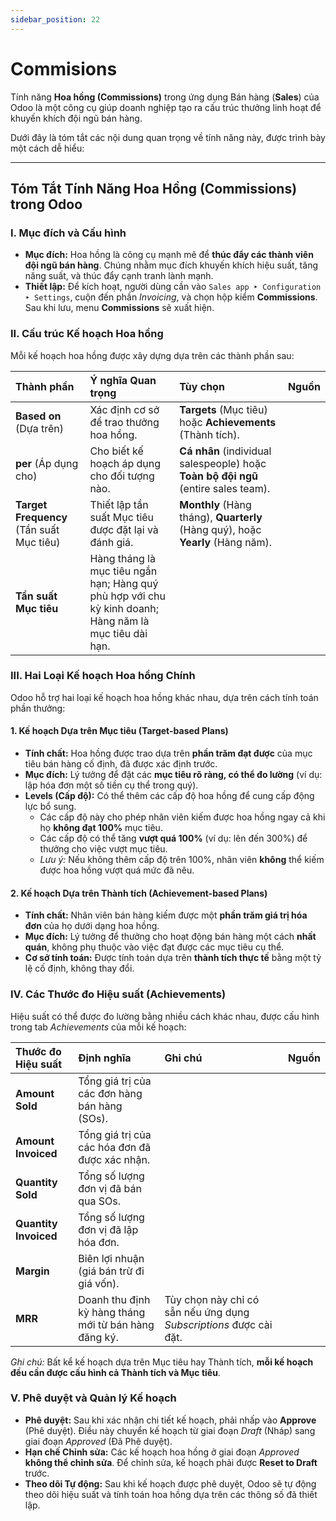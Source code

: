 ```yaml
---
sidebar_position: 22
---
```


# Commisions

Tính năng **Hoa hồng (Commissions)** trong ứng dụng Bán hàng (**Sales**) của Odoo là một công cụ giúp doanh nghiệp tạo ra cấu trúc thưởng linh hoạt để khuyến khích đội ngũ bán hàng.

Dưới đây là tóm tắt các nội dung quan trọng về tính năng này, được trình bày một cách dễ hiểu:

---

## Tóm Tắt Tính Năng Hoa Hồng (Commissions) trong Odoo

### I. Mục đích và Cấu hình

- **Mục đích:** Hoa hồng là công cụ mạnh mẽ để **thúc đẩy các thành viên đội ngũ bán hàng**. Chúng nhằm mục đích khuyến khích hiệu suất, tăng năng suất, và thúc đẩy cạnh tranh lành mạnh.
- **Thiết lập:** Để kích hoạt, người dùng cần vào `Sales app ‣ Configuration ‣ Settings`, cuộn đến phần _Invoicing_, và chọn hộp kiểm **Commissions**. Sau khi lưu, menu **Commissions** sẽ xuất hiện.

### II. Cấu trúc Kế hoạch Hoa hồng

Mỗi kế hoạch hoa hồng được xây dựng dựa trên các thành phần sau:

| Thành phần                               | Ý nghĩa Quan trọng                                                                                     | Tùy chọn                                                                           | Nguồn |
| :--------------------------------------- | :----------------------------------------------------------------------------------------------------- | :--------------------------------------------------------------------------------- | :---- |
| **Based on** (Dựa trên)                  | Xác định cơ sở để trao thưởng hoa hồng.                                                                | **Targets** (Mục tiêu) hoặc **Achievements** (Thành tích).                         |       |
| **per** (Áp dụng cho)                    | Cho biết kế hoạch áp dụng cho đối tượng nào.                                                           | **Cá nhân** (individual salespeople) hoặc **Toàn bộ đội ngũ** (entire sales team). |       |
| **Target Frequency** (Tần suất Mục tiêu) | Thiết lập tần suất Mục tiêu được đặt lại và đánh giá.                                                  | **Monthly** (Hàng tháng), **Quarterly** (Hàng quý), hoặc **Yearly** (Hàng năm).    |       |
| **Tần suất Mục tiêu**                    | Hàng tháng là mục tiêu ngắn hạn; Hàng quý phù hợp với chu kỳ kinh doanh; Hàng năm là mục tiêu dài hạn. |                                                                                    |       |

### III. Hai Loại Kế hoạch Hoa hồng Chính

Odoo hỗ trợ hai loại kế hoạch hoa hồng khác nhau, dựa trên cách tính toán phần thưởng:

#### 1. Kế hoạch Dựa trên Mục tiêu (Target-based Plans)

- **Tính chất:** Hoa hồng được trao dựa trên **phần trăm đạt được** của mục tiêu bán hàng cố định, đã được xác định trước.
- **Mục đích:** Lý tưởng để đặt các **mục tiêu rõ ràng, có thể đo lường** (ví dụ: lập hóa đơn một số tiền cụ thể trong quý).
- **Levels (Cấp độ):** Có thể thêm các cấp độ hoa hồng để cung cấp động lực bổ sung.
  - Các cấp độ này cho phép nhân viên kiếm được hoa hồng ngay cả khi họ **không đạt 100%** mục tiêu.
  - Các cấp độ có thể tăng **vượt quá 100%** (ví dụ: lên đến 300%) để thưởng cho việc vượt mục tiêu.
  - _Lưu ý:_ Nếu không thêm cấp độ trên 100%, nhân viên **không** thể kiếm được hoa hồng vượt quá mức đã nêu.

#### 2. Kế hoạch Dựa trên Thành tích (Achievement-based Plans)

- **Tính chất:** Nhân viên bán hàng kiếm được một **phần trăm giá trị hóa đơn** của họ dưới dạng hoa hồng.
- **Mục đích:** Lý tưởng để thưởng cho hoạt động bán hàng một cách **nhất quán**, không phụ thuộc vào việc đạt được các mục tiêu cụ thể.
- **Cơ sở tính toán:** Được tính toán dựa trên **thành tích thực tế** bằng một tỷ lệ cố định, không thay đổi.

### IV. Các Thước đo Hiệu suất (Achievements)

Hiệu suất có thể được đo lường bằng nhiều cách khác nhau, được cấu hình trong tab _Achievements_ của mỗi kế hoạch:

| Thước đo Hiệu suất    | Định nghĩa                                            | Ghi chú                                                            | Nguồn |
| :-------------------- | :---------------------------------------------------- | :----------------------------------------------------------------- | :---- |
| **Amount Sold**       | Tổng giá trị của các đơn hàng bán hàng (SOs).         |                                                                    |       |
| **Amount Invoiced**   | Tổng giá trị của các hóa đơn đã được xác nhận.        |                                                                    |       |
| **Quantity Sold**     | Tổng số lượng đơn vị đã bán qua SOs.                  |                                                                    |       |
| **Quantity Invoiced** | Tổng số lượng đơn vị đã lập hóa đơn.                  |                                                                    |       |
| **Margin**            | Biên lợi nhuận (giá bán trừ đi giá vốn).              |                                                                    |       |
| **MRR**               | Doanh thu định kỳ hàng tháng mới từ bán hàng đăng ký. | Tùy chọn này chỉ có sẵn nếu ứng dụng _Subscriptions_ được cài đặt. |       |

_Ghi chú:_ Bất kể kế hoạch dựa trên Mục tiêu hay Thành tích, **mỗi kế hoạch đều cần được cấu hình cả Thành tích và Mục tiêu**.

### V. Phê duyệt và Quản lý Kế hoạch

- **Phê duyệt:** Sau khi xác nhận chi tiết kế hoạch, phải nhấp vào **Approve** (Phê duyệt). Điều này chuyển kế hoạch từ giai đoạn _Draft_ (Nháp) sang giai đoạn _Approved_ (Đã Phê duyệt).
- **Hạn chế Chỉnh sửa:** Các kế hoạch hoa hồng ở giai đoạn _Approved_ **không thể chỉnh sửa**. Để chỉnh sửa, kế hoạch phải được **Reset to Draft** trước.
- **Theo dõi Tự động:** Sau khi kế hoạch được phê duyệt, Odoo sẽ tự động theo dõi hiệu suất và tính toán hoa hồng dựa trên các thông số đã thiết lập.
